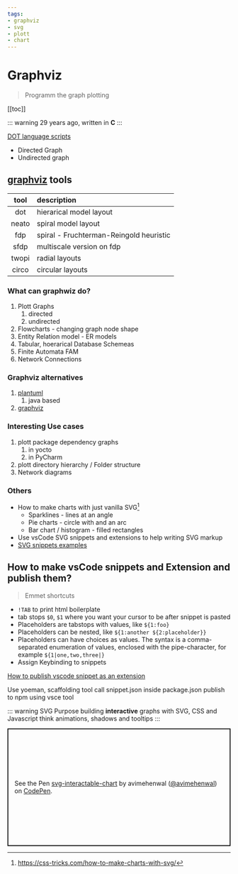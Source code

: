 ```yaml
---
tags:
- graphviz
- svg
- plott
- chart
---
```


<TagLinks />

# Graphviz



> Programm the graph plotting

[[toc]]

::: warning
29 years ago, written in **C**
:::

[DOT language scripts](https://en.wikipedia.org/wiki/DOT_(graph_description_language))

  * Directed Graph
  * Undirected graph

## [graphviz] tools

tool  | description
:----:|:-------------
dot   |  hierarical model layout
neato |  spiral model layout
fdp   |  spiral - Fruchterman-Reingold heuristic
sfdp  |  multiscale version on fdp
twopi |  radial layouts
circo |  circular layouts

### What can graphwiz do?

1. Plott Graphs
   1. directed
   2. undirected
2. Flowcharts - changing graph node shape
3. Entity Relation model - ER models
4. Tabular, hoerarical Database Schemeas
5. Finite Automata FAM
6. Network Connections

### Graphviz alternatives

1. [plantuml]
   1. java based
2. [graphviz]

### Interesting Use cases

1. plott package dependency graphs
   1. in yocto
   2. in PyCharm
2. plott directory hierarchy / Folder structure
3. Network diagrams

### Others

* How to make charts with just vanilla SVG[^1]
  * Sparklines - lines at an angle
  * Pie charts - circle with and an arc
  * Bar chart / histogram - filled rectangles
* Use vsCode SVG snippets and extensions to help writing SVG markup
* [SVG snippets examples](https://github.com/jorgeatgu/SVG-Snippets)

## How to make vsCode snippets and Extension and publish them?

> Emmet shortcuts

* `!TAB` to print html boilerplate
* tab stops `$0`, `$1` where you want your cursor to be after snippet is pasted
* Placeholders are tabstops with values, like `${1:foo}`
* Placeholders can be nested, like `${1:another ${2:placeholder}}`
* Placeholders can have choices as values. The syntax is a comma-separated enumeration of values, enclosed with the pipe-character, for example `${1|one,two,three|}`
* Assign Keybinding to snippets

[How to publish vscode snippet as an extension](https://medium.com/@makhmud.islamov/publish-your-vs-code-snippet-extension-in-4-steps-2ed7cc4fccc3)

Use yoeman, scaffolding tool
call snippet.json inside package.json
publish to npm using vsce tool

[publishing extension]: https://code.visualstudio.com/api/working-with-extensions/publishing-extension
[plantuml]: https://plantuml.com/
[graphviz]: https://www.graphviz.org/
[snippets]: https://code.visualstudio.com/docs/editor/userdefinedsnippets

[^1]: https://css-tricks.com/how-to-make-charts-with-svg/


::: warning SVG Purpose
building **interactive** graphs with SVG, CSS and Javascript
think animations, shadows and tooltips
:::


<p class="codepen" data-height="265" data-theme-id="light" data-default-tab="html,result" data-user="avimehenwal" data-slug-hash="KKdmgQp" style="height: 265px; box-sizing: border-box; display: flex; align-items: center; justify-content: center; border: 2px solid; margin: 1em 0; padding: 1em;" data-pen-title="svg-interactable-chart">
  <span>See the Pen <a href="https://codepen.io/avimehenwal/pen/KKdmgQp">
  svg-interactable-chart</a> by avimehenwal (<a href="https://codepen.io/avimehenwal">@avimehenwal</a>)
  on <a href="https://codepen.io">CodePen</a>.</span>
</p>
<script async src="https://static.codepen.io/assets/embed/ei.js"></script>


